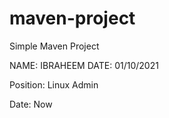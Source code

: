 # maven-project

Simple Maven Project

NAME: IBRAHEEM
DATE: 01/10/2021


Position: Linux Admin

Date: Now
